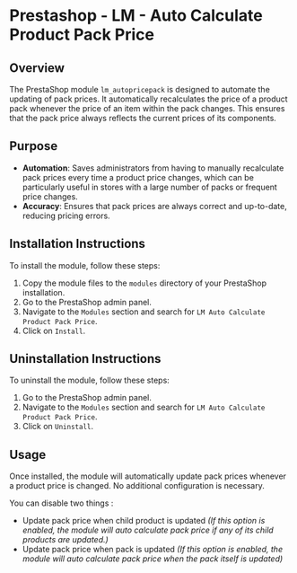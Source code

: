 # Prestashop - LM - Auto Calculate Product Pack Price

## Overview
The PrestaShop module `lm_autopricepack` is designed to automate the updating of pack prices. It automatically recalculates the price of a product pack whenever the price of an item within the pack changes. This ensures that the pack price always reflects the current prices of its components.

## Purpose
- **Automation**: Saves administrators from having to manually recalculate pack prices every time a product price changes, which can be particularly useful in stores with a large number of packs or frequent price changes.
- **Accuracy**: Ensures that pack prices are always correct and up-to-date, reducing pricing errors.

## Installation Instructions
To install the module, follow these steps:
1. Copy the module files to the `modules` directory of your PrestaShop installation.
2. Go to the PrestaShop admin panel.
3. Navigate to the `Modules` section and search for `LM Auto Calculate Product Pack Price`.
4. Click on `Install`.

## Uninstallation Instructions
To uninstall the module, follow these steps:
1. Go to the PrestaShop admin panel.
2. Navigate to the `Modules` section and search for `LM Auto Calculate Product Pack Price`.
3. Click on `Uninstall`.

## Usage
Once installed, the module will automatically update pack prices whenever a product price is changed. No additional configuration is necessary.

You can disable two things :
- Update pack price when child product is updated <i>(If this option is enabled, the module will auto calculate pack price if any of its child products are updated.)</i>
- Update pack price when pack is updated <i>(If this option is enabled, the module will auto calculate pack price when the pack itself is updated)</i>


